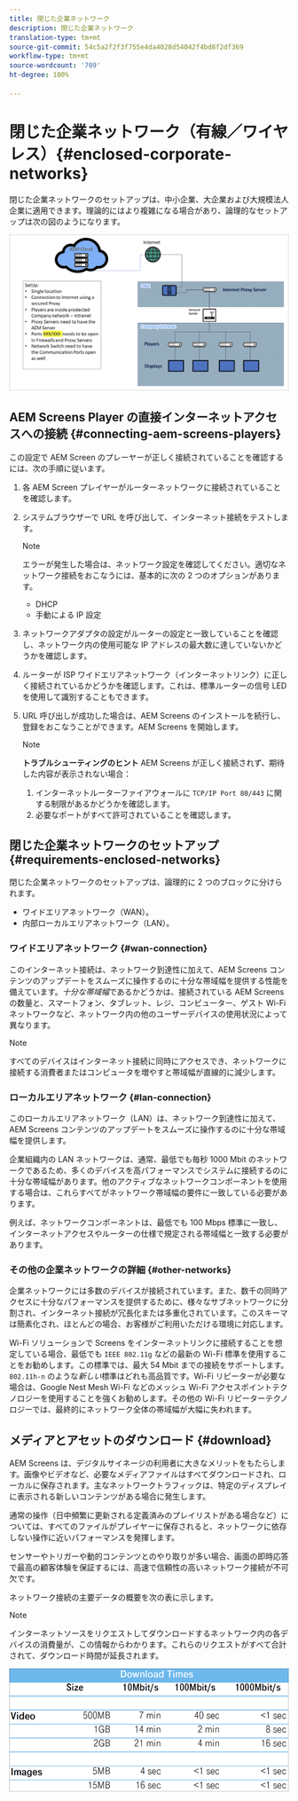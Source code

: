 ```yaml
---
title: 閉じた企業ネットワーク
description: 閉じた企業ネットワーク
translation-type: tm+mt
source-git-commit: 54c5a2f2f3f755e4da4028d54042f4bd8f2df369
workflow-type: tm+mt
source-wordcount: '709'
ht-degree: 100%

---
```



# 閉じた企業ネットワーク（有線／ワイヤレス）{#enclosed-corporate-networks}

閉じた企業ネットワークのセットアップは、中小企業、大企業および大規模法人企業に適用できます。理論的にはより複雑になる場合があり、論理的なセットアップは次の図のようになります。

![](/help/using/assets/enclosed-network-1.png)


## AEM Screens Player の直接インターネットアクセスへの接続 {#connecting-aem-screens-players}

この設定で AEM Screen のプレーヤーが正しく接続されていることを確認するには、次の手順に従います。

1. 各 AEM Screen プレイヤーがルーターネットワークに接続されていることを確認します。
1. システムブラウザーで URL を呼び出して、インターネット接続をテストします。

   >[!NOTE]
   >エラーが発生した場合は、ネットワーク設定を確認してください。適切なネットワーク接続をおこなうには、基本的に次の 2 つのオプションがあります。
   >* DHCP
   >* 手動による IP 設定


1. ネットワークアダプタの設定がルーターの設定と一致していることを確認し、ネットワーク内の使用可能な IP アドレスの最大数に達していないかどうかを確認します。

1. ルーターが ISP ワイドエリアネットワーク（インターネットリンク）に正しく接続されているかどうかを確認します。これは、標準ルーターの信号 LED を使用して識別することもできます。
1. URL 呼び出しが成功した場合は、AEM Screens のインストールを続行し、登録をおこなうことができます。AEM Screens を開始します。

   >[!NOTE]
   >**トラブルシューティングのヒント**
   >AEM Screens が正しく接続されず、期待した内容が表示されない場合：
   >
   >1. インターネットルーターファイアウォールに `TCP/IP Port 80/443` に関する制限があるかどうかを確認します。
   >1. 必要なポートがすべて許可されていることを確認します。


## 閉じた企業ネットワークのセットアップ {#requirements-enclosed-networks}

閉じた企業ネットワークのセットアップは、論理的に 2 つのブロックに分けられます。

* ワイドエリアネットワーク（WAN）。
* 内部ローカルエリアネットワーク（LAN）。

### ワイドエリアネットワーク {#wan-connection}

このインターネット接続は、ネットワーク到達性に加えて、AEM Screens コンテンツのアップデートをスムーズに操作するのに十分な帯域幅を提供する性能を備えています。*十分な帯域幅*&#x200B;であるかどうかは、接続されている AEM Screens の数量と、スマートフォン、タブレット、レジ、コンピューター、ゲスト Wi-Fi ネットワークなど、ネットワーク内の他のユーザーデバイスの使用状況によって異なります。

>[!NOTE]
>
>すべてのデバイスはインターネット接続に同時にアクセスでき、ネットワークに接続する消費者またはコンピュータを増やすと帯域幅が直線的に減少します。

### ローカルエリアネットワーク {#lan-connection}

このローカルエリアネットワーク（LAN）は、ネットワーク到達性に加えて、AEM Screens コンテンツのアップデートをスムーズに操作するのに十分な帯域幅を提供します。

企業組織内の LAN ネットワークは、通常、最低でも毎秒 1000 Mbit のネットワークであるため、多くのデバイスを高パフォーマンスでシステムに接続するのに十分な帯域幅があります。他のアクティブなネットワークコンポーネントを使用する場合は、これらすべてがネットワーク帯域幅の要件に一致している必要があります。

例えば、ネットワークコンポーネントは、最低でも 100 Mbps 標準に一致し、インターネットアクセスやルーターの仕様で規定される帯域幅と一致する必要があります。

### その他の企業ネットワークの詳細 {#other-networks}

企業ネットワークには多数のデバイスが接続されています。また、数千の同時アクセスに十分なパフォーマンスを提供するために、様々なサブネットワークに分割され、インターネット接続が冗長化または多重化されています。このスキーマは簡素化され、ほとんどの場合、お客様がご利用いただける環境に対応します。

Wi-Fi ソリューションで Screens をインターネットリンクに接続することを想定している場合、最低でも `IEEE 802.11g` などの最新の Wi-Fi 標準を使用することをお勧めします。この標準では、最大 54 Mbit までの接続をサポートします。`802.11h-n` のような&#x200B;*新しい*&#x200B;標準はどれも高品質です。Wi-Fi リピーターが必要な場合は、Google Nest Mesh Wi-Fi などのメッシュ Wi-Fi アクセスポイントテクノロジーを使用することを強くお勧めします。その他の Wi-Fi リピーターテクノロジーでは、最終的にネットワーク全体の帯域幅が大幅に失われます。

## メディアとアセットのダウンロード {#download}

AEM Screens は、デジタルサイネージの利用者に大きなメリットをもたらします。画像やビデオなど、必要なメディアファイルはすべてダウンロードされ、ローカルに保存されます。主なネットワークトラフィックは、特定のディスプレイに表示される新しいコンテンツがある場合に発生します。

通常の操作（日中頻繁に更新される定義済みのプレイリストがある場合など）については、すべてのファイルがプレイヤーに保存されると、ネットワークに依存しない操作に近いパフォーマンスを発揮します。

センサーやトリガーや動的コンテンツとのやり取りが多い場合、画面の即時応答で最高の顧客体験を保証するには、高速で信頼性の高いネットワーク接続が不可欠です。

ネットワーク接続の主要データの概要を次の表に示します。

>[!NOTE]
>インターネットソースをリクエストしてダウンロードするネットワーク内の各デバイスの消費量が、この情報からわかります。これらのリクエストがすべて合計されて、ダウンロード時間が延長されます。

![](/help/using/assets/enclosed-network-download.png)

